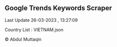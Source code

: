 

## Google Trends Keywords Scraper 
 
Last Update 26-03-2023 , 13:27:09

Country List :
VIETNAM.json



© Abdul Muttaqin 
